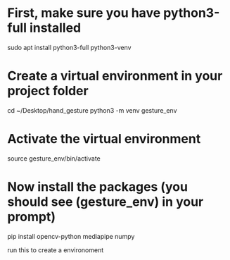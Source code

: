 # First, make sure you have python3-full installed
sudo apt install python3-full python3-venv

# Create a virtual environment in your project folder
cd ~/Desktop/hand_gesture
python3 -m venv gesture_env

# Activate the virtual environment
source gesture_env/bin/activate

# Now install the packages (you should see (gesture_env) in your prompt)
pip install opencv-python mediapipe numpy


run this to create a environoment
